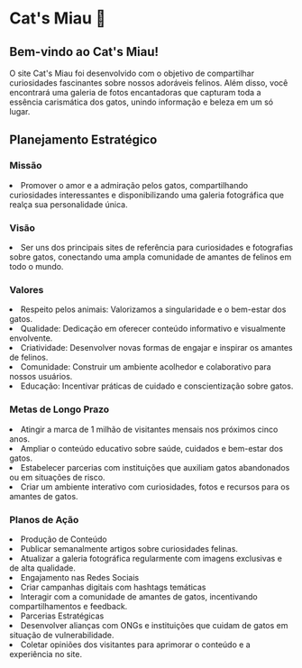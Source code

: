 <h1>Cat's Miau 🐾</h1>
<h2>Bem-vindo ao Cat's Miau!</h2>
O site Cat's Miau foi desenvolvido com o objetivo de compartilhar curiosidades fascinantes sobre nossos adoráveis felinos. Além disso, você encontrará uma galeria de fotos encantadoras que capturam toda a essência carismática dos gatos, unindo informação e beleza em um só lugar.

<h2>Planejamento Estratégico</h2>
<h3>Missão</h3>
<li>
 Promover o amor e a admiração pelos gatos, compartilhando curiosidades interessantes e disponibilizando uma galeria fotográfica que realça sua personalidade única.
</li>

<h3>Visão</h3>
<li>Ser uns dos principais sites de referência para curiosidades e fotografias sobre gatos, conectando uma ampla comunidade de amantes de felinos em todo o mundo.</li>

<h3>Valores</h3>
<li>Respeito pelos animais: Valorizamos a singularidade e o bem-estar dos gatos.</li>

<li>Qualidade: Dedicação em oferecer conteúdo informativo e visualmente envolvente.</li>

<li>Criatividade: Desenvolver novas formas de engajar e inspirar os amantes de felinos.</li>

<li>Comunidade: Construir um ambiente acolhedor e colaborativo para nossos usuários.</li>

<li>Educação: Incentivar práticas de cuidado e conscientização sobre gatos.</li>

<h3>Metas de Longo Prazo</h3>
<li>Atingir a marca de 1 milhão de visitantes mensais nos próximos cinco anos.</li>

<li>Ampliar o conteúdo educativo sobre saúde, cuidados e bem-estar dos gatos.</li>

<li>Estabelecer parcerias com instituições que auxiliam gatos abandonados ou em situações de risco.</li>

<li>Criar um ambiente interativo com curiosidades, fotos e recursos para os amantes de gatos.</li>

<h3>Planos de Ação</h3>
<li>Produção de Conteúdo</li>

<li>Publicar semanalmente artigos sobre curiosidades felinas.</li>

<li>Atualizar a galeria fotográfica regularmente com imagens exclusivas e de alta qualidade.</li>

<li>Engajamento nas Redes Sociais</li>

<li>Criar campanhas digitais com hashtags temáticas</li>

<li>Interagir com a comunidade de amantes de gatos, incentivando compartilhamentos e feedback.</li>

<li>Parcerias Estratégicas</li>

<li>Desenvolver alianças com ONGs e instituições que cuidam de gatos em situação de vulnerabilidade.</li>

<li>Coletar opiniões dos visitantes para aprimorar o conteúdo e a experiência no site.</li>


